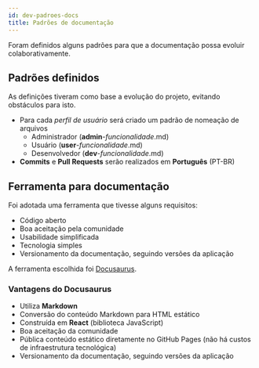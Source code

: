 ```yaml
---
id: dev-padroes-docs
title: Padrões de documentação
---
```


Foram definidos alguns padrões para que a documentação possa evoluir colaborativamente.

## Padrões definidos

As definições tiveram como base a evolução do projeto, evitando obstáculos para isto.

- Para cada *perfil de usuário* será criado um padrão de nomeação de arquivos
    - Administrador (**admin**-*funcionalidade*.md)
    - Usuário (**user**-*funcionalidade*.md)
    - Desenvolvedor (**dev**-*funcionalidade*.md)
- **Commits** e **Pull Requests** serão realizados em **Português** (PT-BR)

## Ferramenta para documentação

Foi adotada uma ferramenta que tivesse alguns requisitos:
- Código aberto
- Boa aceitação pela comunidade
- Usabilidade simplificada
- Tecnologia simples
- Versionamento da documentação, seguindo versões da aplicação

A ferramenta escolhida foi [Docusaurus](https://docusaurus.io).

### Vantagens do Docusaurus

- Utiliza **Markdown**
- Conversão do conteúdo Markdown para HTML estático
- Construída em **React** (biblioteca JavaScript)
- Boa aceitação da comunidade
- Pública conteúdo estático diretamente no GitHub Pages (não há custos de infraestrutura tecnológica)
- Versionamento da documentação, seguindo versões da aplicação
